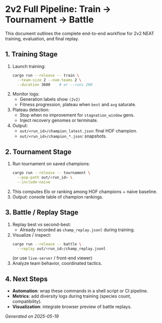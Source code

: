 # 2v2 Full Pipeline: Train → Tournament → Battle

This document outlines the complete end-to-end workflow for 2v2 NEAT training, evaluation, and final replay.

## 1. Training Stage

1. Launch training:
   ```bash
   cargo run --release -- train \
     --team-size 2 --num-teams 2 \
     --duration 3600    # or --runs 200
   ```
2. Monitor logs:
   - Generation labels show `(2v2)`
   - Fitness progression, plateau when `best` and `avg` saturate.
3. Plateau detection:
   - Stop when no improvement for `stagnation_window` gens.
   - Inject recovery genomes or terminate.
4. Output:
   - `out/<run_id>/champion_latest.json`: final HOF champion.
   - `out/<run_id>/champion_*.json`: snapshots.

## 2. Tournament Stage

1. Run tournament on saved champions:
   ```bash
   cargo run --release -- tournament \
     --pop-path out/<run_id> \
     --include-naive
   ```
2. This computes Elo or ranking among HOF champions + naive baseline.
3. Output: console table of champion rankings.

## 3. Battle / Replay Stage

1. Replay best vs second-best:
   - Already recorded as `champ_replay.jsonl` during training.
2. Visualize / inspect:
   ```bash
   cargo run --release -- battle \
     --replay out/<run_id>/champ_replay.jsonl
   ```
   (or use `live-server` / front-end viewer)
3. Analyze team behavior, coordinated tactics.

## 4. Next Steps

- **Automation**: wrap these commands in a shell script or CI pipeline.
- **Metrics**: add diversity logs during training (species count, compatibility).
- **Visualization**: integrate browser preview of battle replays.

*Generated on 2025-05-19*
